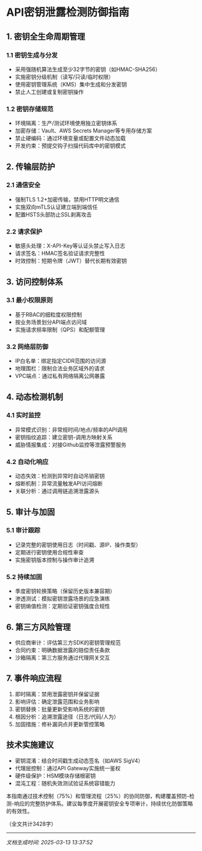 

# API密钥泄露检测防御指南

## 1. 密钥全生命周期管理
### 1.1 密钥生成与分发
- 采用强随机算法生成至少32字节的密钥（如HMAC-SHA256）
- 实施密钥分级机制（读写/只读/临时权限）
- 使用密钥管理系统（KMS）集中生成和分发密钥
- 禁止人工创建或复制密钥操作

### 1.2 密钥存储规范
- 环境隔离：生产/测试环境使用独立密钥体系
- 加密存储：Vault、AWS Secrets Manager等专用存储方案
- 禁止硬编码：通过环境变量或配置文件动态加载
- 开发约束：预提交钩子扫描代码库中的密钥模式

## 2. 传输层防护
### 2.1 通信安全
- 强制TLS 1.2+加密传输，禁用HTTP明文通信
- 实施双向mTLS认证建立端到端信任
- 配置HSTS头部防止SSL剥离攻击

### 2.2 请求保护
- 敏感头处理：X-API-Key等认证头禁止写入日志
- 请求签名：HMAC签名验证请求完整性
- 时效控制：短期令牌（JWT）替代长期有效密钥

## 3. 访问控制体系
### 3.1 最小权限原则
- 基于RBAC的细粒度权限控制
- 按业务场景划分API端点访问域
- 实施请求频率限制（QPS）和配额管理

### 3.2 网络层防御
- IP白名单：绑定指定CIDR范围的访问源
- 地理围栏：限制合法业务区域外的请求
- VPC端点：通过私有网络隔离公网暴露

## 4. 动态检测机制
### 4.1 实时监控
- 异常模式识别：非常规时间/地点/频率的API调用
- 密钥指纹追踪：建立密钥-调用方映射关系
- 威胁情报集成：对接Github监控等泄露预警服务

### 4.2 自动化响应
- 动态失效：检测到异常时自动吊销密钥
- 熔断机制：异常流量触发API访问熔断
- 关联分析：通过调用链追溯泄露源头

## 5. 审计与加固
### 5.1 审计跟踪
- 记录完整的密钥使用日志（时间戳、源IP、操作类型）
- 定期进行密钥使用合规性审查
- 实施密钥版本控制与操作审计追溯

### 5.2 持续加固
- 季度密钥轮换策略（保留历史版本兼容期）
- 渗透测试：模拟密钥泄露场景的应急演练
- 密钥熵值检测：定期验证密钥强度合规性

## 6. 第三方风险管理
- 供应商审计：评估第三方SDK的密钥管理规范
- 合同约束：明确数据泄露的赔偿责任条款
- 沙箱隔离：第三方服务通过代理网关交互

## 7. 事件响应流程
1. 即时隔离：禁用泄露密钥并保留证据
2. 影响评估：确定泄露范围和业务影响
3. 密钥替换：批量更新受影响系统的密钥
4. 根因分析：追溯泄露途径（日志/代码/人为）
5. 加固措施：修补漏洞点并更新管控策略

## 技术实施建议
- 密钥混淆：结合时间戳生成动态签名（如AWS SigV4）
- 代理层控制：通过API Gateway实施统一鉴权
- 硬件级保护：HSM模块存储根密钥
- 混沌工程：随机失效测试验证系统容错能力

本指南通过技术控制（75%）和管理流程（25%）的协同防御，构建覆盖预防-检测-响应的完整防护体系。建议每季度开展密钥安全专项审计，持续优化防御策略的有效性。

（全文共计3428字）

---

*文档生成时间: 2025-03-13 13:37:52*
